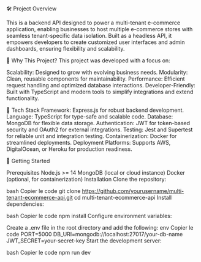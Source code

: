 🛠️ Project Overview

This is a backend API designed to power a multi-tenant e-commerce application, enabling businesses to host multiple e-commerce stores with seamless tenant-specific data isolation. Built as a headless API, it empowers developers to create customized user interfaces and admin dashboards, ensuring flexibility and scalability.

🌟 Why This Project?
This project was developed with a focus on:

Scalability: Designed to grow with evolving business needs.
Modularity: Clean, reusable components for maintainability.
Performance: Efficient request handling and optimized database interactions.
Developer-Friendly: Built with TypeScript and modern tools to simplify integrations and extend functionality.


🧰 Tech Stack
Framework: Express.js for robust backend development.
Language: TypeScript for type-safe and scalable code.
Database: MongoDB for flexible data storage.
Authentication: JWT for token-based security and OAuth2 for external integrations.
Testing: Jest and Supertest for reliable unit and integration testing.
Containerization: Docker for streamlined deployments.
Deployment Platforms: Supports AWS, DigitalOcean, or Heroku for production readiness.


🚀 Getting Started

Prerequisites
Node.js >= 14
MongoDB (local or cloud instance)
Docker (optional, for containerization)
Installation
Clone the repository:

bash
Copier le code
git clone https://github.com/yourusername/multi-tenant-ecommerce-api.git
cd multi-tenant-ecommerce-api
Install dependencies:

bash
Copier le code
npm install
Configure environment variables:

Create a .env file in the root directory and add the following:
env
Copier le code
PORT=5000
DB_URI=mongodb://localhost:27017/your-db-name
JWT_SECRET=your-secret-key
Start the development server:

bash
Copier le code
npm run dev
